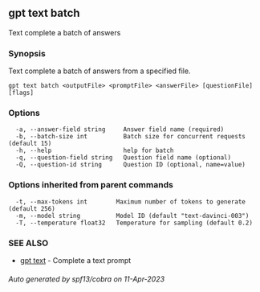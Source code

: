 ## gpt text batch

Text complete a batch of answers

### Synopsis

Text  complete a batch of answers from a specified file.

```
gpt text batch <outputFile> <promptFile> <answerFile> [questionFile] [flags]
```

### Options

```
  -a, --answer-field string     Answer field name (required)
  -b, --batch-size int          Batch size for concurrent requests (default 15)
  -h, --help                    help for batch
  -q, --question-field string   Question field name (optional)
  -Q, --question-id string      Question ID (optional, name=value)
```

### Options inherited from parent commands

```
  -t, --max-tokens int        Maximum number of tokens to generate (default 256)
  -m, --model string          Model ID (default "text-davinci-003")
  -T, --temperature float32   Temperature for sampling (default 0.2)
```

### SEE ALSO

* [gpt text](gpt_text.md)	 - Complete a text prompt

###### Auto generated by spf13/cobra on 11-Apr-2023
